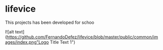 # lifevice
This projects has been developed for schoo

l![alt text](https://github.com/FernandoDefez/lifevice/blob/master/public/common/images/index.png"Logo Title Text 1")
